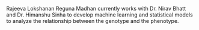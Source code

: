 Rajeeva Lokshanan Reguna Madhan currently works with Dr. Nirav Bhatt and Dr. Himanshu Sinha to develop machine learning and statistical models to analyze the relationship between the genotype and the phenotype.
